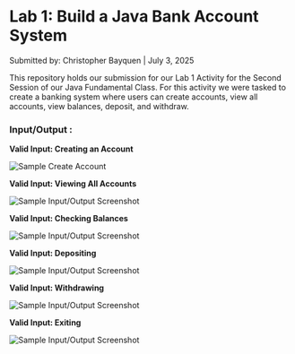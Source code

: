 # Lab 1: Build a Java Bank Account System

Submitted by: Christopher Bayquen | July 3, 2025

This repository holds our submission for our Lab 1 Activity for the Second Session of our Java Fundamental Class. For this activity we were tasked to create a banking system where users can create accounts, view all accounts, view balances, deposit, and withdraw.

### Input/Output :

**Valid Input: Creating an Account**

<img alt="Sample Create Account" src="images/Sample-Create Account.png"/>

**Valid Input: Viewing All Accounts**

<img alt="Sample Input/Output Screenshot" src="images/Sample-View Accounts.png"/>

**Valid Input: Checking Balances**

<img alt="Sample Input/Output Screenshot" src="images/Sample-Check Balance.png"/>


**Valid Input: Depositing**

<img alt="Sample Input/Output Screenshot" src="images/Sample-Deposit.png"/>

**Valid Input: Withdrawing**

<img alt="Sample Input/Output Screenshot" src="images/Sample-Withdrawal.png"/>


**Valid Input: Exiting**

<img alt="Sample Input/Output Screenshot" src="images/Sample-Exit.png"/>

